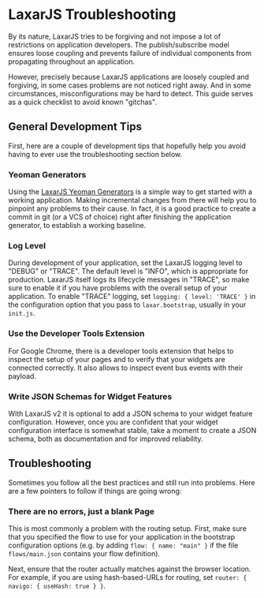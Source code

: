 # LaxarJS Troubleshooting

By its nature, LaxarJS tries to be forgiving and not impose a lot of restrictions on application developers.
The publish/subscribe model ensures loose coupling and prevents failure of individual components from propagating throughout an application.

However, precisely because LaxarJS applications are loosely coupled and forgiving, in some cases problems are not noticed right away.
And in some circumstances, misconfigurations may be hard to detect.
This guide serves as a quick checklist to avoid known "gitchas".


## General Development Tips

First, here are a couple of development tips that hopefully help you avoid having to ever use the troubleshooting section below.


### Yeoman Generators

Using the [LaxarJS Yeoman Generators](http://laxarjs.org/docs/generator-laxarjs-latest/) is a simple way to get started with a working application.
Making incremental changes from there will help you to pinpoint any problems to their cause.
In fact, it is a good practice to create a commit in git (or a VCS of choice) right after finishing the application generator, to establish a working baseline.


### Log Level

During development of your application, set the LaxarJS logging level to "DEBUG" or "TRACE".
The default level is "INFO", which is appropriate for production.
LaxarJS itself logs its lifecycle messages in "TRACE", so make sure to enable it if you have problems with the overall setup of your application.
To enable "TRACE" logging, set `logging: { level: 'TRACE' }` in the configuration option that you pass to `laxar.bootstrap`, usually in your `init.js`.


### Use the Developer Tools Extension

For Google Chrome, there is a developer tools extension that helps to inspect the setup of your pages and to verify that your widgets are connected correctly.
It also allows to inspect event bus events with their payload.


### Write JSON Schemas for Widget Features

With LaxarJS v2 it is optional to add a JSON schema to your widget feature configuration.
However, once you are confident that your widget configuration interface is somewhat stable, take a moment to create a JSON schema, both as documentation and for improved reliability.


## Troubleshooting

Sometimes you follow all the best practices and still run into problems.
Here are a few pointers to follow if things are going wrong:


### There are no errors, just a blank Page

This is most commonly a problem with the routing setup.
First, make sure that you specified the flow to use for your application in the bootstrap configuration options (e.g. by adding `flow: { name: "main" }` if the file `flows/main.json` contains your flow definition).

Next, ensure that the router actually matches against the browser location.
For example, if you are using hash-based-URLs for routing, set `router: { navigo: { useHash: true } }`.
